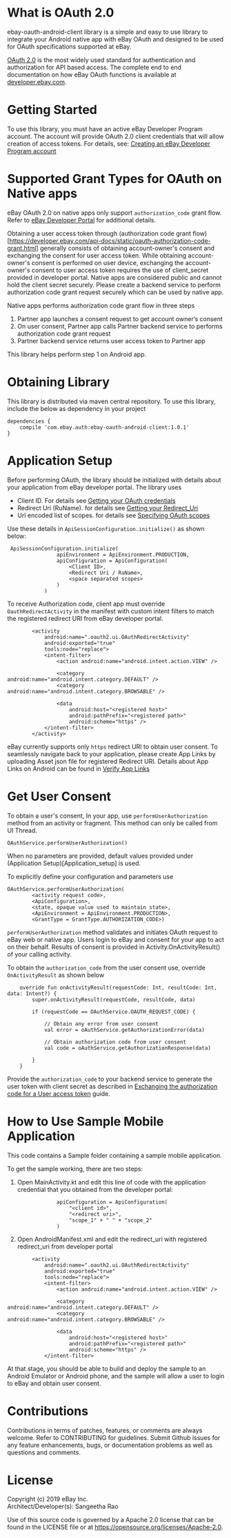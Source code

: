 # What is OAuth 2.0
ebay-oauth-android-client library is a simple and easy to use library to integrate your Android native app with eBay OAuth and designed to be used for OAuth specifications supported at eBay. 

[OAuth 2.0](https://tools.ietf.org/html/rfc6749) is the most widely used standard for authentication and authorization for API based access. The complete end to end documentation on how eBay OAuth functions is available at [developer.ebay.com](https://developer.ebay.com/api-docs/static/oauth-tokens.html).

# Getting Started
To use this library, you must have an active eBay Developer Program account.  The account will provide OAuth 2.0 client credentials that will allow creation of access tokens. For details, see: [Creating an eBay Developer Program account](https://developer.ebay.com/api-docs/static/creating-edp-account.html)

# Supported Grant Types for OAuth on Native apps

eBay OAuth 2.0 on native apps only support `authorization_code` grant flow. Refer to [eBay Developer Portal](https://developer.ebay.com/api-docs/static/oauth-tokens.html) for additional details. 

Obtaining a user access token through (authorization code grant flow)[https://developer.ebay.com/api-docs/static/oauth-authorization-code-grant.html] generally consists of obtaining account-owner's consent and exchanging the consent for user access token. 
While obtaining account-owner's consent is performed on user device, exchanging the account-owner's consent to user access token requires the use of client_secret provided in developer portal. Native apps are considered public and cannot hold the client secret securely. Please create a backend service to perform authorization code grant request securely which can be used by native app.

Native apps performs authorization code grant flow in three steps
1. Partner app launches a consent request to get account owner’s consent
2. On user consent, Partner app calls Partner backend service to performs authorization code grant request
3. Partner backend service returns user access token to Partner app

This library helps perform step 1 on Android app.

# Obtaining Library
This library is distributed via maven central repository. To use this library, include the below as dependency in your project

```
dependencies {
    compile 'com.ebay.auth:ebay-oauth-android-client:1.0.1'
}
```


# Application Setup
Before performing OAuth, the library should be initialized with details about your application from eBay developer portal. The library uses 
- Client ID. For details see [Getting your OAuth credentials](https://developer.ebay.com/api-docs/static/oauth-credentials.html)
- Redirect Uri (RuName). for details see [Getting your Redirect_Uri](https://developer.ebay.com/api-docs/static/oauth-redirect-uri.html)
- Url encoded list of scopes. for details see [Specifying OAuth scopes](https://developer.ebay.com/api-docs/static/oauth-scopes.html)

Use these details in `ApiSessionConfiguration.initialize()` as shown below:

```
 ApiSessionConfiguration.initialize(
                apiEnvironment = ApiEnvironment.PRODUCTION,
                apiConfiguration = ApiConfiguration(
                    <Client ID>,
                    <Redirect Uri / RuName>,
                    <space separated scopes>
                )
            )
``` 

To receive Authorization code, client app must override `OauthRedirectActivity` in the manifest with custom intent filters to match the registered redirect URI from eBay developer portal.

```
        <activity
            android:name=".oauth2.ui.OAuthRedirectActivity"
            android:exported="true"
            tools:node="replace">
            <intent-filter>
                <action android:name="android.intent.action.VIEW" />

                <category android:name="android.intent.category.DEFAULT" />
                <category android:name="android.intent.category.BROWSABLE" />

                <data
                    android:host="<registered host>"
                    android:pathPrefix="<registered path>"
                    android:scheme="https" />
            </intent-filter>
        </activity>
```

eBay currently supports only `https` redirect URI to obtain user consent. To seamlessly navigate back to your application, please create App Links by uploading Asset json file for registered Redirect URI. Details about App Links on Android can be found in [Verify App Links](https://developer.android.com/training/app-links/verify-site-associations.html)


# Get User Consent 
To obtain a user's consent, In your app, use `performUserAuthorization` method from an activity or fragment. This method can only be called from UI Thread.
 
```
OAuthService.performUserAuthorization()
```

When no parameters are provided, default values provided under (Application Setup)[Application_setup] is used. 

To explicitly define your configuration and parameters use 

```
OAuthService.performUserAuthorization(
        <activity request code>,
        <ApiConfiguration>,
        <state, opaque value used to maintain state>,
        <ApiEnvironment = ApiEnvironment.PRODUCTION>,
        <GrantType = GrantType.AUTHORIZATION_CODE>)
``` 
 
`performUserAuthorization` method validates and initiates OAuth request to eBay web or native app. Users login to eBay and consent for your app to act on their behalf. Results of consent is provided in Activity.OnActivityResult() of your calling activity.


To obtain the `authorization_code` from the user consent use, override `OnActivityResult` as shown below 

```
    override fun onActivityResult(requestCode: Int, resultCode: Int, data: Intent?) {
        super.onActivityResult(requestCode, resultCode, data)

        if (requestCode == OAuthService.OAUTH_REQUEST_CODE) {
            
            // Obtain any error from user consent
            val error = oAuthService.getAuthorizationError(data)

            // Obtain authorization code from user consent
            val code = oAuthService.getAuthorizationResponse(data)
            
        }
    }
```
 
Provide the `authorization_code` to your backend service to generate the user token with client secret as described in [Exchanging the authorization code for a User access token]( https://developer.ebay.com/api-docs/static/oauth-auth-code-grant-request.html) guide. 

# How to Use Sample Mobile Application
This code contains a Sample folder containing a sample mobile application. 

To get the sample working, there are two steps:

1. Open MainActivity.kt and edit this line of code with the application credential that you obtained from the developer portal:

```
                apiConfiguration = ApiConfiguration(
                    "<client id>",
                    "<redirect uri>",
                    "scope_1" + " " + "scope_2"
                )
```
2. Open AndroidManifest.xml and edit the redirect_uri with registered redirect_uri from developer portal
```
        <activity
            android:name=".oauth2.ui.OAuthRedirectActivity"
            android:exported="true"
            tools:node="replace">
            <intent-filter>
                <action android:name="android.intent.action.VIEW" />

                <category android:name="android.intent.category.DEFAULT" />
                <category android:name="android.intent.category.BROWSABLE" />

                <data
                    android:host="<registered host>"
                    android:pathPrefix="<registered path>"
                    android:scheme="https" />
            </intent-filter>
```
                
At that stage, you should be able to build and deploy the sample to an Android Emulator or Android phone, and the sample will allow a user to login to eBay and obtain user consent. 


# Contributions
Contributions in terms of patches, features, or comments are always welcome. Refer to CONTRIBUTING for guidelines. Submit Github issues for any feature enhancements, bugs, or documentation problems as well as questions and comments.

# License
Copyright (c) 2019 eBay Inc. <BR>
Architect/Developer(s): Sangeetha Rao <BR>

Use of this source code is governed by a Apache 2.0 license that can be found in the LICENSE file or at https://opensource.org/licenses/Apache-2.0.
